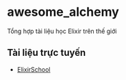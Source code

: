 # awesome_alchemy
Tổng hợp tài liệu học Elixir trên thế giới

##  Tài liệu trực tuyến
* [ElixirSchool](http://elixirschool.com/)
